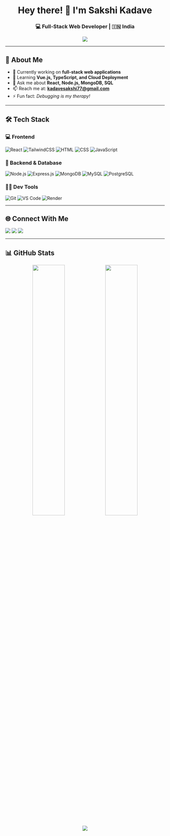 <h1 align="center">Hey there! 👋 I'm Sakshi Kadave</h1>
<h3 align="center">💻 Full-Stack Web Developer | 🇮🇳 India</h3>

<p align="center">
  <img src="https://readme-typing-svg.herokuapp.com/?lines=Passionate+Web+Developer;Always+Learning+New+Tech;Loves+Clean+UI+and+Debugging&center=true&width=500&height=45" />
</p>

---

## 🚀 About Me

- 🔭 Currently working on **full-stack web applications**
- 🌱 Learning **Vue.js, TypeScript, and Cloud Deployment**
- 💬 Ask me about **React, Node.js, MongoDB, SQL**
- 📫 Reach me at: **kadavesakshi77@gmail.com**
- ⚡ Fun fact: *Debugging is my therapy!*

---

## 🛠️ Tech Stack

### 💻 Frontend
![React](https://img.shields.io/badge/React-20232A?style=flat&logo=react&logoColor=61DAFB)
![TailwindCSS](https://img.shields.io/badge/TailwindCSS-06B6D4?style=flat&logo=tailwind-css&logoColor=white)
![HTML](https://img.shields.io/badge/HTML5-E34F26?style=flat&logo=html5&logoColor=white)
![CSS](https://img.shields.io/badge/CSS3-1572B6?style=flat&logo=css3&logoColor=white)
![JavaScript](https://img.shields.io/badge/JavaScript-F7DF1E?style=flat&logo=javascript&logoColor=black)

### 🧰 Backend & Database
![Node.js](https://img.shields.io/badge/Node.js-339933?style=flat&logo=nodedotjs&logoColor=white)
![Express.js](https://img.shields.io/badge/Express.js-000000?style=flat&logo=express&logoColor=white)
![MongoDB](https://img.shields.io/badge/MongoDB-4EA94B?style=flat&logo=mongodb&logoColor=white)
![MySQL](https://img.shields.io/badge/MySQL-00758F?style=flat&logo=mysql&logoColor=white)
![PostgreSQL](https://img.shields.io/badge/PostgreSQL-4169E1?style=flat&logo=postgresql&logoColor=white)

### 🧑‍💻 Dev Tools
![Git](https://img.shields.io/badge/Git-F05032?style=flat&logo=git&logoColor=white)
![VS Code](https://img.shields.io/badge/VS%20Code-007ACC?style=flat&logo=visual-studio-code&logoColor=white)
![Render](https://img.shields.io/badge/Render-46E3B7?style=flat&logo=render&logoColor=black)

---

## 🌐 Connect With Me

<p>
  <a href="mailto:kadavesakshi77@gmail.com"><img src="https://img.shields.io/badge/Gmail-D14836?style=for-the-badge&logo=gmail&logoColor=white"/></a>
  <a href="https://www.linkedin.com/in/sakshi-kadave-834a7923"><img src="https://img.shields.io/badge/LinkedIn-0A66C2?style=for-the-badge&logo=linkedin&logoColor=white"/></a>
  <a href="https://sakshi-kadave-9nj2.onrender.com/"><img src="https://img.shields.io/badge/Portfolio-000?style=for-the-badge&logo=vercel&logoColor=white"/></a>
</p>

---

## 📊 GitHub Stats

<p align="center">
  <img src="https://github-readme-stats.vercel.app/api?username=sakshi-kadave&show_icons=true&theme=tokyonight&hide_border=true" width="45%" />
  <img src="https://github-readme-streak-stats.herokuapp.com/?user=sakshi-kadave&theme=tokyonight&hide_border=true" width="45%" />
</p>

<p align="center">
  <img src="https://github-profile-trophy.vercel.app/?username=sakshi-kadave&theme=tokyonight&no-frame=true&row=1&column=7" />
</p>
